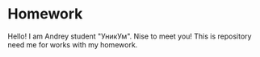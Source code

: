 # Homework
Hello!
I am Andrey student "УникУм". Nise to meet you! 
This is repository need me for works with my homework.
